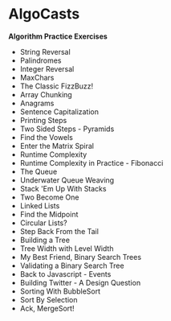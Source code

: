 # AlgoCasts

**Algorithm Practice Exercises**
  - String Reversal
  - Palindromes
  - Integer Reversal
  - MaxChars
  - The Classic FizzBuzz!
  - Array Chunking
  - Anagrams
  - Sentence Capitalization
  - Printing Steps
  - Two Sided Steps - Pyramids
  - Find the Vowels
  - Enter the Matrix Spiral
  - Runtime Complexity
  - Runtime Complexity in Practice - Fibonacci
  - The Queue
  - Underwater Queue Weaving
  - Stack 'Em Up With Stacks
  - Two Become One
  - Linked Lists
  - Find the Midpoint
  - Circular Lists?
  - Step Back From the Tail
  - Building a Tree
  - Tree Width with Level Width
  - My Best Friend, Binary Search Trees
  - Validating a Binary Search Tree
  - Back to Javascript - Events
  - Building Twitter - A Design Question
  - Sorting With BubbleSort
  - Sort By Selection
  - Ack, MergeSort!
